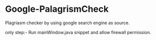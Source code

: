 # Google-PalagrismCheck
Plagriasm checker by using google search engine as source.

only step:-
Run mainWindow.java snippet and allow firewall permission.

